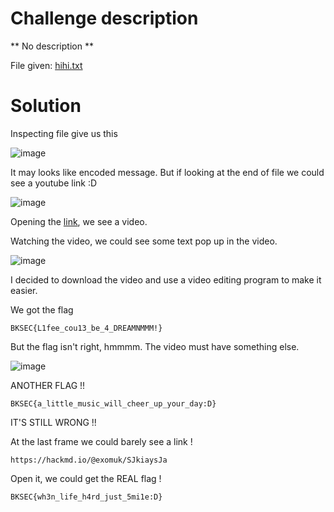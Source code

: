 # Challenge description 
** No description **

File given: [hihi.txt](/Challenge_files/happi_life/hihi.txt)
# Solution
Inspecting file give us this 

![image](https://github.com/user-attachments/assets/dddb6dfb-0e0f-418e-bea5-837bacf3db53)

It may looks like encoded message. But if looking at the end of file we could see a youtube link :D

![image](https://github.com/user-attachments/assets/530c8bf4-cb4f-4211-bb16-aaa2379d3005)

Opening the [link](https://www.youtube.com/watch?v=1UmEGOYzEs8==), we see a video.

Watching the video, we could see some text pop up in the video.

![image](https://github.com/user-attachments/assets/c0345498-14aa-4b07-b434-a5d810a3f3e5)

I decided to download the video and use a video editing program to make it easier.

We got the flag 

```BKSEC{L1fee_cou13_be_4_DREAMNMMM!}```

But the flag isn't right, hmmmm. The video must have something else.

![image](https://github.com/user-attachments/assets/3d027320-e688-463a-8d7a-5f205f7c51c6)

ANOTHER FLAG !!

```BKSEC{a_little_music_will_cheer_up_your_day:D}```

IT'S STILL WRONG !!

At the last frame we could barely see a link !

```https://hackmd.io/@exomuk/SJkiaysJa```

Open it, we could get the REAL flag !

```BKSEC{wh3n_life_h4rd_just_5mi1e:D}```
